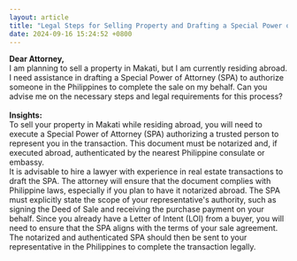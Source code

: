```yaml
---
layout: article
title: "Legal Steps for Selling Property and Drafting a Special Power of Attorney (SPA) in the Philippines"
date: 2024-09-16 15:24:52 +0800
---
```


<p><strong>Dear Attorney,</strong><br>I am planning to sell a property in Makati, but I am currently residing abroad. I need assistance in drafting a Special Power of Attorney (SPA) to authorize someone in the Philippines to complete the sale on my behalf. Can you advise me on the necessary steps and legal requirements for this process?<br><br><strong>Insights:</strong><br>To sell your property in Makati while residing abroad, you will need to execute a Special Power of Attorney (SPA) authorizing a trusted person to represent you in the transaction. This document must be notarized and, if executed abroad, authenticated by the nearest Philippine consulate or embassy.<br>It is advisable to hire a lawyer with experience in real estate transactions to draft the SPA. The attorney will ensure that the document complies with Philippine laws, especially if you plan to have it notarized abroad. The SPA must explicitly state the scope of your representative's authority, such as signing the Deed of Sale and receiving the purchase payment on your behalf. Since you already have a Letter of Intent (LOI) from a buyer, you will need to ensure that the SPA aligns with the terms of your sale agreement. The notarized and authenticated SPA should then be sent to your representative in the Philippines to complete the transaction legally.</p>